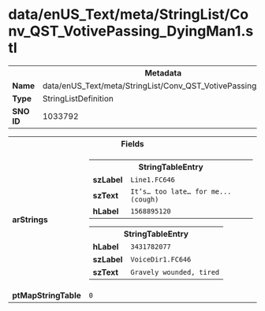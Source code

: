 <h1>data/enUS_Text/meta/StringList/Conv_QST_VotivePassing_DyingMan1.stl</h1><table><tr><th colspan="100%">Metadata</th></tr><tr><td><b>Name</b></td><td>data/enUS_Text/meta/StringList/Conv_QST_VotivePassing_DyingMan1.stl</td></tr><tr><td><b>Type</b></td><td>StringListDefinition</td></tr><tr><td><b>SNO ID</b></td><td>1033792</td></tr></table>

<table><tr><th colspan="100%">Fields</th></tr><tr><td><b>arStrings</b></td><td><table><tr><th colspan="100%">StringTableEntry</th></tr><tr><td><b>szLabel</b></td><td><code>Line1.FC646</code></td></tr><tr><td><b>szText</b></td><td><code>It’s… too late… for me... (cough)</code></td></tr><tr><td><b>hLabel</b></td><td><code>1568895120</code></td></tr></table>


<table><tr><th colspan="100%">StringTableEntry</th></tr><tr><td><b>hLabel</b></td><td><code>3431782077</code></td></tr><tr><td><b>szLabel</b></td><td><code>VoiceDir1.FC646</code></td></tr><tr><td><b>szText</b></td><td><code>Gravely wounded, tired</code></td></tr></table>


</td></tr><tr><td><b>ptMapStringTable</b></td><td><code>0</code></td></tr></table>

